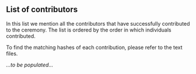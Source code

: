 ## List of contributors

In this list we mention all the contributors that have successfully contributed to the ceremony. The list is ordered by the order in which individuals contributed.

To find the matching hashes of each contribution, please refer to the text files.

<i>...to be populated...</i>
